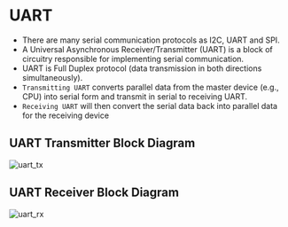 # UART
- There are many serial communication protocols as I2C, UART and SPI.
- A Universal Asynchronous Receiver/Transmitter (UART) is a block of circuitry responsible for implementing serial communication.
- UART is Full Duplex protocol (data transmission in both directions simultaneously).
- `Transmitting UART` converts parallel data from the master device (e.g.,
CPU) into serial form and transmit in serial to receiving UART.
- `Receiving UART` will then convert the serial data back into parallel data for the receiving device

## UART Transmitter Block Diagram
![uart_tx](https://github.com/Kholoud-Ebrahim/UART_Protocol/assets/108447715/84208aa6-562a-4e22-87c9-cd1b7f0d2e03)

## UART Receiver Block Diagram
![uart_rx](https://github.com/Kholoud-Ebrahim/UART_Protocol/assets/108447715/806e1d7e-07d5-45ec-98da-a4af612e022c)
